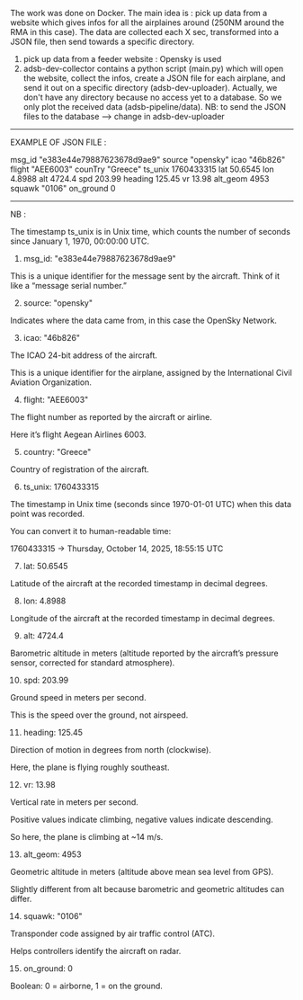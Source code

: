 The work was done on Docker. 
The main idea is : pick up data from a website which  gives infos for all the airplaines around (250NM around the RMA in this case). The data are collected each X sec,
transformed into a JSON file, then send towards a specific directory. 


1) pick up data from a feeder website : Opensky is used
2)  adsb-dev-collector contains a python script (main.py) which will open the website, collect the infos, create a JSON file for each airplane, and send it out on a specific directory (adsb-dev-uploader). Actually, we don't have any directory because no access yet to a database. So we only plot the received data (adsb-pipeline/data).
NB: to send the JSON files to the database --> change in adsb-dev-uploader
- - - - - - - - -
EXAMPLE OF JSON FILE  : 

msg_id	"e383e44e79887623678d9ae9"
source	"opensky"
icao	"46b826"
flight	"AEE6003"
counTry	"Greece"
ts_unix	1760433315
lat	50.6545
lon	4.8988
alt	4724.4
spd	203.99
heading	125.45
vr	13.98
alt_geom	4953
squawk	"0106"
on_ground	0
- - - - - - - - -  -
NB : 

The timestamp ts_unix is in Unix time, which counts the number of seconds since January 1, 1970, 00:00:00 UTC.

1) msg_id: "e383e44e79887623678d9ae9"

This is a unique identifier for the message sent by the aircraft. Think of it like a “message serial number.”

2) source: "opensky"

Indicates where the data came from, in this case the OpenSky Network.

3) icao: "46b826"

The ICAO 24-bit address of the aircraft.

This is a unique identifier for the airplane, assigned by the International Civil Aviation Organization.

4) flight: "AEE6003"

The flight number as reported by the aircraft or airline.

Here it’s flight Aegean Airlines 6003.

5) country: "Greece"

Country of registration of the aircraft.

6) ts_unix: 1760433315

The timestamp in Unix time (seconds since 1970-01-01 UTC) when this data point was recorded.

You can convert it to human-readable time:

1760433315 → Thursday, October 14, 2025, 18:55:15 UTC

7) lat: 50.6545

Latitude of the aircraft at the recorded timestamp in decimal degrees.

8) lon: 4.8988

Longitude of the aircraft at the recorded timestamp in decimal degrees.

9) alt: 4724.4

Barometric altitude in meters (altitude reported by the aircraft’s pressure sensor, corrected for standard atmosphere).

10) spd: 203.99

Ground speed in meters per second.

This is the speed over the ground, not airspeed.

11) heading: 125.45

Direction of motion in degrees from north (clockwise).

Here, the plane is flying roughly southeast.

12) vr: 13.98

Vertical rate in meters per second.

Positive values indicate climbing, negative values indicate descending.

So here, the plane is climbing at ~14 m/s.

13) alt_geom: 4953

Geometric altitude in meters (altitude above mean sea level from GPS).

Slightly different from alt because barometric and geometric altitudes can differ.

14) squawk: "0106"

Transponder code assigned by air traffic control (ATC).

Helps controllers identify the aircraft on radar.

15) on_ground: 0

Boolean: 0 = airborne, 1 = on the ground.



